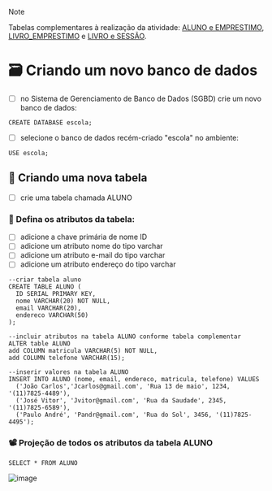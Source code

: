 > [!NOTE]
> Tabelas complementares à realização da atividade:
> [ALUNO e EMPRESTIMO](https://github.com/alcangio/db-ESCOLA/blob/main/Imagem01_Atividade06_BancoDeDadosI.png), 
> [LIVRO_EMPRESTIMO](https://github.com/alcangio/db-ESCOLA/blob/main/Imagem02_Atividade06_BancoDeDadosI.png) e
> [LIVRO e SESSÃO](https://github.com/alcangio/db-ESCOLA/blob/main/Imagem03_Atividade06_BancoDeDadosI.png).


# 🗃 Criando um novo banco de dados
- [ ] no Sistema de Gerenciamento de Banco de Dados (SGBD) crie um novo banco de dados:
```
CREATE DATABASE escola;
```
- [ ] selecione o banco de dados recém-criado "escola" no ambiente:
```
USE escola;
```

## 🧾 Criando uma nova tabela
- [ ] crie uma tabela chamada ALUNO
### 🔖 Defina os atributos da tabela:
- [ ] adicione a chave primária de nome ID
- [ ] adicione um atributo nome do tipo varchar
- [ ] adicione um atributo e-mail do tipo varchar
- [ ] adicione um atributo endereço do tipo varchar
```
--criar tabela aluno
CREATE TABLE ALUNO (
  ID SERIAL PRIMARY KEY,
  nome VARCHAR(20) NOT NULL,
  email VARCHAR(20),
  endereco VARCHAR(50)
);

--incluir atributos na tabela ALUNO conforme tabela complementar
ALTER table ALUNO
add COLUMN matricula VARCHAR(5) NOT NULL,
add COLUMN telefone VARCHAR(15);

--inserir valores na tabela ALUNO
INSERT INTO ALUNO (nome, email, endereco, matricula, telefone) VALUES
  ('João Carlos','Jcarlos@gmail.com', 'Rua 13 de maio', 1234, '(11)7825-4489'),
  ('José Vitor', 'Jvitor@gmail.com', 'Rua da Saudade', 2345, '(11)7825-6589'),
  ('Paulo André', 'Pandr@gmail.com', 'Rua do Sol', 3456, '(11)7825-4495');
```
### 📽 Projeção de todos os atributos da tabela ALUNO
```
SELECT * FROM ALUNO
```
![image](https://github.com/alcangio/db-ESCOLA/assets/142796669/b3172c26-48fe-4288-bdf6-1418e2670781)

